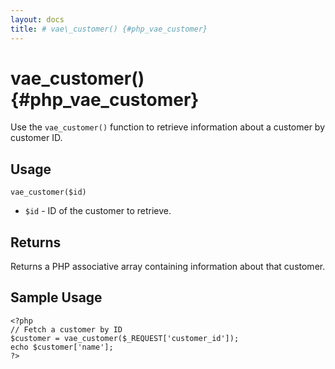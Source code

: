 ```yaml
---
layout: docs
title: # vae\_customer() {#php_vae_customer}
---
```


# vae\_customer() {#php_vae_customer}

Use the `vae_customer()` function to retrieve information about a
customer by customer ID.

## Usage

`vae_customer($id)`

-   `$id` - ID of the customer to retrieve.

## Returns

Returns a PHP associative array containing information about that
customer.

## Sample Usage

    <?php
    // Fetch a customer by ID
    $customer = vae_customer($_REQUEST['customer_id']);
    echo $customer['name']; 
    ?>
